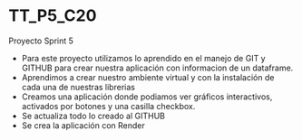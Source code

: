 # TT_P5_C20
Proyecto Sprint 5

- Para este proyecto utilizamos lo aprendido en el manejo de GIT y GITHUB para crear nuestra aplicación con informacion de un dataframe.
- Aprendimos a crear nuestro ambiente virtual y con la instalación de cada una de nuestras librerias
- Creamos una aplicación donde podiamos ver gráficos interactivos, activados por botones y una casilla checkbox.
- Se actualiza todo lo creado al GITHUB
- Se crea la aplicación con Render
